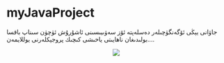 # myJavaProject
جاۋانى يېڭى ئۆگەنگۈچىلەر دەسلەپتە ئۆز سەۋىيىسىنى ئاشۇرۇش ئۈچۈن سىناپ باقسا بولىدىغان ناھايىتى ياخىشى كىچىك پروجېكلەرنى يوللايمەن....

<p align = "center">

  <img src = "https://readme-typing-svg.herokuapp.com?font=Parisienne&center=true&vCenter=true&multiline=true&height=60&lines=بۇ يەرگە مەن ئۆزۈمنىڭ يازغان كىچىك جاۋا پروجېكتلىرىمنى يوللايمەن.%EF%BC%9A;ھەربىر پروجېكت ئۆز ئىسمى ئاسىتىدىكى پاكېج دىن تاپالايسىز.">
</p>
